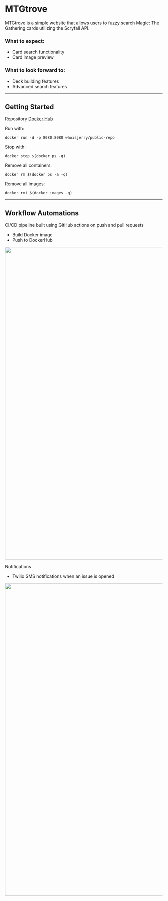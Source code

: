# MTGtrove
MTGtrove is a simple website that allows users to fuzzy search Magic: The Gathering cards utilizing the Scryfall API.

### What to expect:
* Card search functionality
* Card image preview

### What to look forward to:
* Deck building features
* Advanced search features

---

## Getting Started
Repository  [Docker Hub
](https://hub.docker.com/r/whoisjerry/public-repo)

Run with:
```
docker run -d -p 8080:8080 whoisjerry/public-repo
```
Stop with:
```
docker stop $(docker ps -q)
```
Remove all containers:
```
docker rm $(docker ps -a -q)
```
Remove all images:
```
docker rmi $(docker images -q)
```

---

## Workflow Automations
CI/CD pipeline built using GitHub actions on push and pull requests
* Build Docker image
* Push to DockerHub

[comment]: <![image](https://user-images.githubusercontent.com/82949691/124372089-abd7b380-dcba-11eb-9cf0-7243154f725d.png)>
<img src="https://user-images.githubusercontent.com/82949691/124372089-abd7b380-dcba-11eb-9cf0-7243154f725d.png" width="1000">

Notifications
* Twilio SMS notifications when an issue is opened

[comment]: <![image](https://user-images.githubusercontent.com/82949691/124466295-17a84200-ddc9-11eb-8624-5d8cde8f1489.png)>
 <img src="https://user-images.githubusercontent.com/82949691/124466295-17a84200-ddc9-11eb-8624-5d8cde8f1489.png" width="1000">

